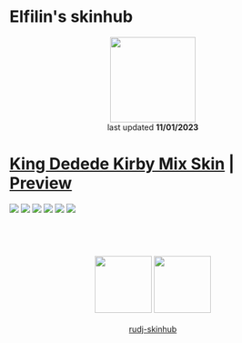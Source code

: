 # Elfilin's skinhub
<p align="center">
<a href="https://osu.ppy.sh/users/12640485">
  <img src="https://a.ppy.sh/12640485"  
       width="150"
       height="150"></a>
<br>
last updated <b>11/01/2023</b>
</p>

# [King Dedede Kirby Mix Skin](https://github.com/rudj-skinhub/woal/raw/tyfh/elfilin/King%20Dedede%20Kirby%20Mix%20Skin.osk) | [Preview](https://youtu.be/Qfaevdz2vTE)
[![](https://i.imgur.com/5jmjpAd.png)](https://github.com/rudj-skinhub/woal/raw/tyfh/elfilin/King%20Dedede%20Kirby%20Mix%20Skin.osk)
[![](https://i.imgur.com/nAoUUeD.png)](https://github.com/rudj-skinhub/woal/raw/tyfh/elfilin/King%20Dedede%20Kirby%20Mix%20Skin.osk)
[![](https://i.imgur.com/PQo1e0D.png)](https://github.com/rudj-skinhub/woal/raw/tyfh/elfilin/King%20Dedede%20Kirby%20Mix%20Skin.osk)
[![](https://i.imgur.com/Diq2RPH.png)](https://github.com/rudj-skinhub/woal/raw/tyfh/elfilin/King%20Dedede%20Kirby%20Mix%20Skin.osk)
[![](https://i.imgur.com/KjcqnWG.png)](https://github.com/rudj-skinhub/woal/raw/tyfh/elfilin/King%20Dedede%20Kirby%20Mix%20Skin.osk)
[![](https://i.imgur.com/M7r49ij.png)](https://github.com/rudj-skinhub/woal/raw/tyfh/elfilin/King%20Dedede%20Kirby%20Mix%20Skin.osk)

#
<p align="center">
  <br></br>
  <a href="https://www.twitch.tv/bandanawdee">
  <img src="https://i.imgur.com/HM030lk.png" 
       width="100" 
       height="100"></a>
  <a href="https://www.youtube.com/channel/UCeHGgOawQTMK5VZSYMyOSUg">
  <img src="https://i.imgur.com/YWbDUUy.png"  
       width="100" 
       height="100"></a>
  <br></br>
  <a href="README.md">rudj-skinhub</a>
 </p>
